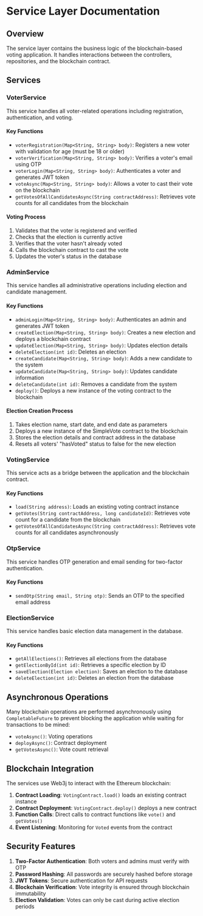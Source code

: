 # Service Layer Documentation

## Overview

The service layer contains the business logic of the blockchain-based voting application. It handles interactions between the controllers, repositories, and the blockchain contract.

## Services

### VoterService

This service handles all voter-related operations including registration, authentication, and voting.

#### Key Functions

- `voterRegistration(Map<String, String> body)`: Registers a new voter with validation for age (must be 18 or older)
- `voterVerification(Map<String, String> body)`: Verifies a voter's email using OTP
- `voterLogin(Map<String, String> body)`: Authenticates a voter and generates JWT token
- `voteAsync(Map<String, String> body)`: Allows a voter to cast their vote on the blockchain
- `getVotesOfAllCandidatesAsync(String contractAddress)`: Retrieves vote counts for all candidates from the blockchain

#### Voting Process

1. Validates that the voter is registered and verified
2. Checks that the election is currently active
3. Verifies that the voter hasn't already voted
4. Calls the blockchain contract to cast the vote
5. Updates the voter's status in the database

### AdminService

This service handles all administrative operations including election and candidate management.

#### Key Functions

- `adminLogin(Map<String, String> body)`: Authenticates an admin and generates JWT token
- `createElection(Map<String, String> body)`: Creates a new election and deploys a blockchain contract
- `updateElection(Map<String, String> body)`: Updates election details
- `deleteElection(int id)`: Deletes an election
- `createCandidate(Map<String, String> body)`: Adds a new candidate to the system
- `updateCandidate(Map<String, String> body)`: Updates candidate information
- `deleteCandidate(int id)`: Removes a candidate from the system
- `deploy()`: Deploys a new instance of the voting contract to the blockchain

#### Election Creation Process

1. Takes election name, start date, and end date as parameters
2. Deploys a new instance of the SimpleVote contract to the blockchain
3. Stores the election details and contract address in the database
4. Resets all voters' "hasVoted" status to false for the new election

### VotingService

This service acts as a bridge between the application and the blockchain contract.

#### Key Functions

- `load(String address)`: Loads an existing voting contract instance
- `getVotes(String contractAddress, long candidateId)`: Retrieves vote count for a candidate from the blockchain
- `getVotesOfAllCandidatesAsync(String contractAddress)`: Retrieves vote counts for all candidates asynchronously

### OtpService

This service handles OTP generation and email sending for two-factor authentication.

#### Key Functions

- `sendOtp(String email, String otp)`: Sends an OTP to the specified email address

### ElectionService

This service handles basic election data management in the database.

#### Key Functions

- `getAllElections()`: Retrieves all elections from the database
- `getElectionById(int id)`: Retrieves a specific election by ID
- `saveElection(Election election)`: Saves an election to the database
- `deleteElection(int id)`: Deletes an election from the database

## Asynchronous Operations

Many blockchain operations are performed asynchronously using `CompletableFuture` to prevent blocking the application while waiting for transactions to be mined:

- `voteAsync()`: Voting operations
- `deployAsync()`: Contract deployment
- `getVotesAsync()`: Vote count retrieval

## Blockchain Integration

The services use Web3j to interact with the Ethereum blockchain:

1. **Contract Loading**: `VotingContract.load()` loads an existing contract instance
2. **Contract Deployment**: `VotingContract.deploy()` deploys a new contract
3. **Function Calls**: Direct calls to contract functions like `vote()` and `getVotes()`
4. **Event Listening**: Monitoring for `Voted` events from the contract

## Security Features

1. **Two-Factor Authentication**: Both voters and admins must verify with OTP
2. **Password Hashing**: All passwords are securely hashed before storage
3. **JWT Tokens**: Secure authentication for API requests
4. **Blockchain Verification**: Vote integrity is ensured through blockchain immutability
5. **Election Validation**: Votes can only be cast during active election periods
